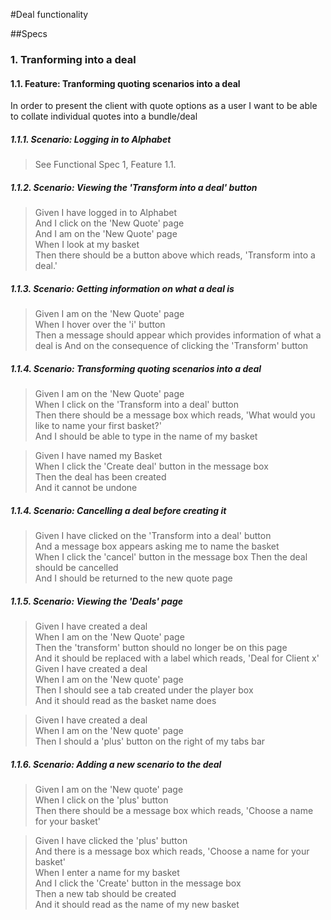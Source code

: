 #Deal functionality      

##Specs     

### 1. Tranforming into a deal     

#### 1.1. Feature: Tranforming quoting scenarios into a deal      
In order to present the client with quote options
as a user
I want to be able to collate individual quotes into a bundle/deal

##### 1.1.1. Scenario: Logging in to Alphabet             
> See Functional Spec 1, Feature 1.1.          

##### 1.1.2. Scenario: Viewing the 'Transform into a deal' button    
> Given I have logged in to Alphabet         
> And I click on the 'New Quote' page     
> And I am on the 'New Quote' page      
> When I look at my basket          
> Then there should be a button above which reads, 'Transform into a deal.'       

##### 1.1.3. Scenario: Getting information on what a deal is      
> Given I am on the 'New Quote' page      
> When I hover over the 'i' button      
> Then a message should appear which provides information of what a deal is 
> And on the consequence of clicking the 'Transform' button        

##### 1.1.4. Scenario: Transforming quoting scenarios into a deal       
> Given I am on the 'New Quote' page         
> When I click on the 'Transform into a deal' button      
> Then there should be a message box which reads, 'What would you like to name your first basket?'     
> And I should be able to type in the name of my basket     

> Given I have named my Basket     
> When I click the 'Create deal' button in the message box     
> Then the deal has been created      
> And it cannot be undone      

##### 1.1.4. Scenario: Cancelling a deal before creating it
> Given I have clicked on the 'Transform into a deal' button  
> And a message box appears asking me to name the basket    
> When I click the 'cancel' button in the message box
> Then the deal should be cancelled      
> And I should be returned to the new quote page         

##### 1.1.5. Scenario: Viewing the 'Deals' page         
> Given I have created a deal        
> When I am on the 'New Quote' page      
> Then the 'transform' button should no longer be on this page        
> And it should be replaced with a label which reads, 'Deal for Client x'        
> Given I have created a deal        
> When I am on the 'New quote' page           
> Then I should see a tab created under the player box             
> And it should read as the basket name does         

> Given I have created a deal    
> When I am on the 'New quote' page            
> Then I should a 'plus' button on the right of my tabs bar     
       
##### 1.1.6. Scenario: Adding a new scenario to the deal        
> Given I am on the 'New quote' page         
> When I click on the 'plus' button      
> Then there should be a message box which reads, 'Choose a name for your basket'    
     
> Given I have clicked the 'plus' button        
> And there is a message box which reads, 'Choose a name for your basket'      
> When I enter a name for my basket        
> And I click the 'Create' button in the message box          
> Then a new tab should be created      
> And it should read as the name of my new basket      




